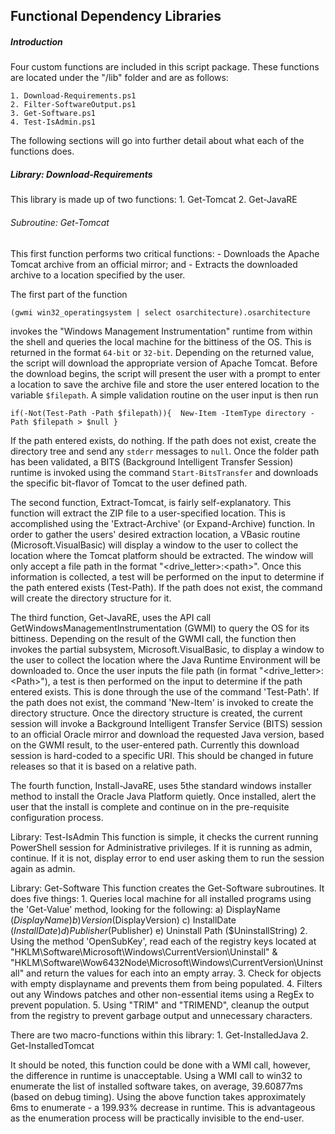 ## Functional Dependency Libraries

##### Introduction
  Four custom functions are included in this script package. These functions are located under the "/lib" folder and are as follows:

    1. Download-Requirements.ps1
    2. Filter-SoftwareOutput.ps1
    3. Get-Software.ps1
    4. Test-IsAdmin.ps1

  The following sections will go into further detail about what each of the functions does.



##### Library: *Download-Requirements*

  This library is made up of two functions:
    1. Get-Tomcat
    2. Get-JavaRE

  ###### Subroutine: Get-Tomcat

This first function performs two critical functions:
    - Downloads the Apache Tomcat archive from an official mirror; and
    - Extracts the downloaded archive to a location specified by the user.

The first part of the function

`(gwmi win32_operatingsystem | select osarchitecture).osarchitecture`


invokes the "Windows Management Instrumentation" runtime from within the shell and queries the local machine for the bittiness of the OS. This is returned in the format `64-bit` or `32-bit`. Depending on the returned value, the script will download the appropriate version of Apache Tomcat. Before the download begins, the script will present the user with a prompt to enter a location to save the archive file and store the user entered location to the variable `$filepath`. A simple validation routine on the user input is then run

`if(-Not(Test-Path -Path $filepath)){  New-Item -ItemType directory -Path $filepath > $null }`

If the path entered exists, do nothing. If the path does not exist, create the directory tree and send any `stderr` messages to `null`.
Once the folder path has been validated, a BITS (Background Intelligent Transfer Session) runtime is invoked using the command `Start-BitsTransfer` and downloads the specific bit-flavor of Tomcat to the user defined path.



  The second function, Extract-Tomcat, is fairly self-explanatory. This function will extract the ZIP file to a user-specified location. This is accomplished using the 'Extract-Archive' (or Expand-Archive) function. In order to gather the users' desired extraction location, a VBasic routine (Microsoft.VisualBasic) will display a window to the user to collect the location where the Tomcat platform should be extracted. The window will only accept a file path in the format "<drive_letter>:\<path>". Once this information is collected, a test will be performed on the input to determine if the path entered exists (Test-Path). If the path does not exist, the command will create the directory structure for it.

  The third function, Get-JavaRE, uses the API call GetWindowsManagementInstrumentation (GWMI) to query the OS for its bittiness. Depending on the result of the GWMI call, the function then invokes the partial subsystem, Microsoft.VisualBasic, to display a window to the user to collect the location where the Java Runtime Environment will be downloaded to. Once the user inputs the file path (in format "<drive_letter>:\<Path>"), a test is then performed on the input to determine if the path entered exists. This is done through the use of the command 'Test-Path'. If the path does not exist, the command 'New-Item' is invoked to create the directory structure. Once the directory structure is created, the current session will invoke a Background Intelligent Transfer Service (BITS) session to an official Oracle mirror and download the requested Java version, based on the GWMI result, to the user-entered path. Currently this download session is hard-coded to a specific URI. This should be changed in future releases so that it is based on a relative path.

  The fourth function, Install-JavaRE, uses 5the standard windows installer method to install the Oracle Java Platform quietly. Once installed, alert the user that the install is complete and continue on in the pre-requisite configuration process.


Library: Test-IsAdmin
    This function is simple, it checks the current running PowerShell session for Administrative privileges. If it is running as admin, continue. If it is not, display error to end user asking them to run the session again as admin.


Library: Get-Software
  This function creates the Get-Software subroutines. It does five things:
    1. Queries local machine for all installed programs using the 'Get-Value' method, looking for the following:
        a) DisplayName ($DisplayName)
        b) Version ($DisplayVersion)
        c) InstallDate ($InstallDate)
        d) Publisher ($Publisher)
        e) Uninstall Path ($UninstallString)
    2. Using the method 'OpenSubKey', read each of the registry keys located at "HKLM\Software\Microsoft\Windows\CurrentVersion\Uninstall" &
  "HKLM\Software\Wow6432Node\Microsoft\Windows\CurrentVersion\Uninstall" and return the values for each into an empty array.
    3. Check for objects with empty displayname and prevents them from being populated.
    4. Filters out any Windows patches and other non-essential items using a RegEx to prevent population.
    5. Using "TRIM" and "TRIMEND", cleanup the output from the registry to prevent garbage output and unnecessary characters.

There are two macro-functions within this library:
    1. Get-InstalledJava
    2. Get-InstalledTomcat

  It should be noted, this function could be done with a WMI call, however, the difference in runtime is unacceptable. Using a WMI call to win32 to enumerate the list of installed software takes, on average, 39.60877ms (based on debug timing). Using the above function takes approximately 6ms to enumerate - a 199.93% decrease in runtime. This is advantageous as the enumeration process will be practically invisible to the end-user.
